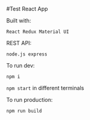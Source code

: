 #Test React App

Built with:

`React Redux Material UI`

REST API:

`node.js express`

To run dev:

`npm i`

`npm start` in different terminals

To run production: 

`npm run build`
